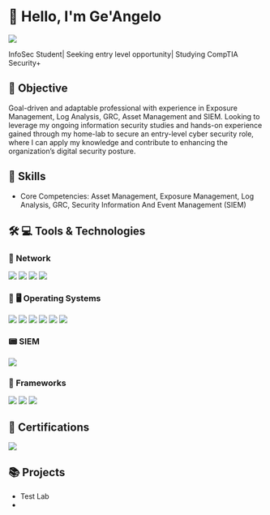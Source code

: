 # :wave: Hello, I'm Ge'Angelo
<a href="https://www.linkedin.com/in/geangelo-irby/"><img src="https://img.shields.io/badge/-Ge'AngeloIrby-0072b1?&style=for-the-badge&logo=linkedin&logoColor=white" /></a>



InfoSec Student| Seeking entry level opportunity| Studying CompTIA Security+

## :dart: Objective


Goal-driven and adaptable professional with experience in Exposure Management, Log Analysis, GRC, Asset Management and SIEM. Looking to leverage my ongoing information security studies and hands-on experience gained through my home-lab to secure an entry-level cyber security role, where I can apply my knowledge and contribute to enhancing the organization’s digital security posture.


## :palms_up_together: Skills


* Core Competencies: Asset Management, Exposure Management, Log Analysis, GRC, Security Information And Event Management (SIEM)






## :hammer_and_wrench: :computer: Tools & Technologies


### :satellite: Network
<div>
    <img src="https://img.shields.io/badge/-Snort3-FF4500?&style=for-the-badge&logo=Snort3&logoColor=white" />
    <img src="https://img.shields.io/badge/-pfSense-1679A7?&style=for-the-badge&logo=pfSense&logoColor=white" />
    <img src="https://img.shields.io/badge/-Apache_Server-D22128?&style=for-the-badge&logo=Apache&logoColor=white" />
    <img src="https://img.shields.io/badge/-Metasploitable-3498DB?&style=for-the-badge&logo=Metasploitable&logoColor=white" />

    
 
</div>

### :iphone: :desktop_computer: Operating Systems
<div>
   <img src="https://img.shields.io/badge/-Windows-0078D6?&style=for-the-badge&logo=Windows&logoColor=white" />
   <img src="https://img.shields.io/badge/-Mac_OS-000000?&style=for-the-badge&logo=Apple&logoColor=white" />
   <img src="https://img.shields.io/badge/-Kali_Linux-557C94?&style=for-the-badge&logo=Kali_Linux&logoColor=white" />
   <img src="https://img.shields.io/badge/-Ubuntu-E95420?&style=for-the-badge&logo=Ubuntu&logoColor=white" />
   <img src="https://img.shields.io/badge/-Android-3DDC84?&style=for-the-badge&logo=Android&logoColor=white" />
   <img src="https://img.shields.io/badge/-iOS-000000?&style=for-the-badge&logo=Apple&logoColor=white" />
</div>

### :pager: SIEM
<div>

  <img src="https://img.shields.io/badge/-Splunk-000000?&style=for-the-badge&logo=Splunk&logoColor=white" />
  
</div>

### :white_square_button: Frameworks
<div>

  <img src="https://img.shields.io/badge/-NIST-00529B?&style=for-the-badge&logo=NIST&logoColor=white" />
  <img src="https://img.shields.io/badge/-CIS_18-1E4A75?&style=for-the-badge&logo=CIS&logoColor=white" />
  <img src="https://img.shields.io/badge/-MITRE_ATT&CK-000000?&style=for-the-badge&logo=MITRE&logoColor=white" />
  
</div>

## :scroll: Certifications

<div>
<img src="https://img.shields.io/badge/-XM_Cyber_Exposure_Management_Expert-98FF98?&style=for-the-badge&logoColor=white" />

</div>

## :books: Projects
- Test Lab
- 
